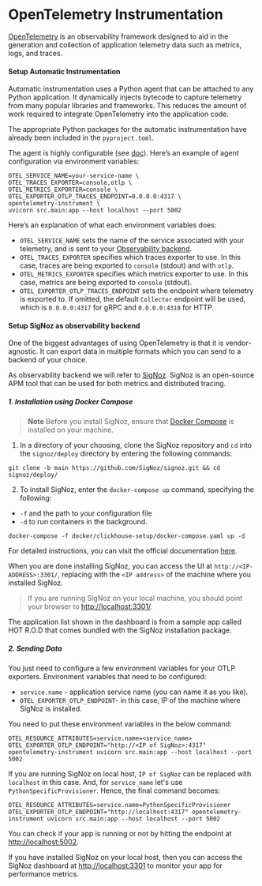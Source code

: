# OpenTelemetry Instrumentation
 [OpenTelemetry](https://opentelemetry.io/docs/concepts/) is an observability framework designed to aid in the generation and collection of application telemetry data such as metrics, logs, and traces.



#### Setup Automatic Instrumentation
Automatic instrumentation uses a Python agent that can be attached to any Python application. It dynamically injects bytecode to capture telemetry from many popular libraries and frameworks. This reduces the amount of work required to integrate OpenTelemetry into the application code.

The appropriate Python packages for the automatic instrumentation have already been included in the `pyproject.toml`.

The agent is highly configurable (see [doc](https://opentelemetry.io/docs/instrumentation/python/automatic/agent-config/)). Here’s an example of agent configuration via environment variables:
```
OTEL_SERVICE_NAME=your-service-name \
OTEL_TRACES_EXPORTER=console,otlp \
OTEL_METRICS_EXPORTER=console \
OTEL_EXPORTER_OTLP_TRACES_ENDPOINT=0.0.0.0:4317 \
opentelemetry-instrument \
uvicorn src.main:app --host localhost --port 5002
```
Here’s an explanation of what each environment variables does:
- `OTEL_SERVICE_NAME`  sets the name of the service associated with your telemetry, and is sent to your [Observability backend](https://opentelemetry.io/ecosystem/vendors/).
- `OTEL_TRACES_EXPORTER` specifies which traces exporter to use. In this case, traces are being exported to `console` (stdout) and with `otlp`.
- `OTEL_METRICS_EXPORTER` specifies which metrics exporter to use. In this case, metrics are being exported to `console` (stdout).
- `OTEL_EXPORTER_OTLP_TRACES_ENDPOINT` sets the endpoint where telemetry is exported to. If omitted, the default `Collector` endpoint will be used, which is `0.0.0.0:4317` for gRPC and `0.0.0.0:4318` for HTTP.

#### Setup SigNoz as observability backend

One of the biggest advantages of using OpenTelemetry is that it is vendor-agnostic. It can export data in multiple formats which you can send to a backend of your choice.

As observability backend we will refer to [SigNoz](https://signoz.io/). SigNoz is an open-source APM tool that can be used for both metrics and distributed tracing.

##### 1. Installation using Docker Compose
> **Note**
Before you install SigNoz, ensure that [Docker Compose](https://docs.docker.com/compose/) is installed on your machine.

1. In a directory of your choosing, clone the SigNoz repository and `cd` into the `signoz/deploy` directory by entering the following commands:
```
git clone -b main https://github.com/SigNoz/signoz.git && cd signoz/deploy/
```
2. To install SigNoz, enter the `docker-compose up` command, specifying the following:
- `-f` and the path to your configuration file
- `-d` to run containers in the background.
```
docker-compose -f docker/clickhouse-setup/docker-compose.yaml up -d
```

For detailed instructions, you can visit the official documentation [here](https://signoz.io/docs/install/docker/?utm_source=blog&utm_medium=fastapi).

When you are done installing SigNoz, you can access the UI at `http://<IP-ADDRESS>:3301/`, replacing <IP-ADDRESS> with the `<IP address>` of the machine where you installed SigNoz.
> If you are running SigNoz on your local machine, you should point your browser to [http://localhost:3301/](http://localhost:3301/).

The application list shown in the dashboard is from a sample app called HOT R.O.D that comes bundled with the SigNoz installation package.
##### 2. Sending Data
You just need to configure a few environment variables for your OTLP exporters. Environment variables that need to be configured:
- `service.name` - application service name (you can name it as you like).
- `OTEL_EXPORTER_OTLP_ENDPOINT`- in this case, IP of the machine where SigNoz is installed.

You need to put these environment variables in the below command:
```
OTEL_RESOURCE_ATTRIBUTES=service.name=<service_name> OTEL_EXPORTER_OTLP_ENDPOINT="http://<IP of SigNoz>:4317" opentelemetry-instrument uvicorn src.main:app --host localhost --port 5002
```
If you are running SigNoz on local host, `IP of SigNoz` can be replaced with `localhost` in this case. And, for `service_name` let's use `PythonSpecificProvisioner`. Hence, the final command becomes:
```
OTEL_RESOURCE_ATTRIBUTES=service.name=PythonSpecificProvisioner OTEL_EXPORTER_OTLP_ENDPOINT="http://localhost:4317" opentelemetry-instrument uvicorn src.main:app --host localhost --port 5002
```
You can check if your app is running or not by hitting the endpoint at [http://localhost:5002](http://localhost:5002/).

If you have installed SigNoz on your local host, then you can access the SigNoz dashboard at [http://localhost:3301](http://localhost:3301) to monitor your app for performance metrics.
